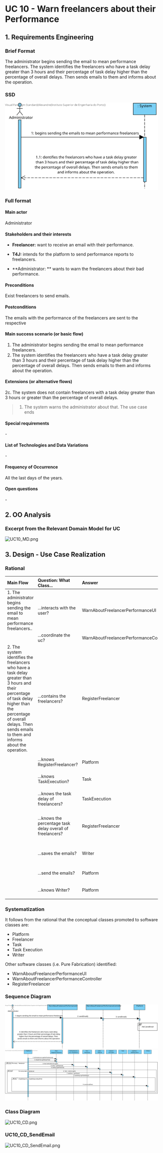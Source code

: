 # UC 10 - Warn freelancers about their Performance

## 1. Requirements Engineering

### Brief Format

The administrator begins sending the email to mean performance freelancers. The system identifies the freelancers who have a task delay greater than 3 hours and their percentage of task delay higher than the percentage of overall delays. Then sends emails to them and informs about the operation.


### SSD

![UC11_SSD](UC11_SSD.svg)


### Full format

#### Main actor

Administrator

#### Stakeholders and their interests

* **Freelancer:** want to receive an email with their performance.

* **T4J:** intends for the platform to send performance reports to freelancers.

* **Administrator: ** wants to warn the freelancers about their bad performance.


#### Preconditions

Exist freelancers to send emails.

#### Postconditions

The emails with the performance of the freelancers are sent to the respective

#### Main success scenario (or basic flow)

1. The administrator begins sending the email to mean performance freelancers.
2. The system identifies the freelancers who have a task delay greater than 3 hours and their percentage of task delay higher than the percentage of overall delays. Then sends emails to them and informs about the operation.
 
#### Extensions (or alternative flows)

2c. The system does not contain freelancers with a task delay greater than 3 hours or greater than the percentage of overall delays.
> 1. The system warns the administrator about that. The use case ends

 
#### Special requirements

\-

####  List of Technologies and Data Variations

\-

#### Frequency of Occurrence

All the last days of the years.

#### Open questions
\-

## 2. OO Analysis

### Excerpt from the Relevant Domain Model for UC

![UC10_MD.png](UC10_MD.png)

## 3. Design - Use Case Realization

### Rational

| Main Flow  | Question: What Class...  | Answer  | Justification  |
|:--------------  |:---------------------- |:----------|:---------------------------- |
|1. The administrator begins sending the email to mean performance freelancers..|...interacts with the user? | WarnAboutFreelancerPerformanceUI |Pure Fabrication|
|                                                                               |...coordinate the uc? | WarnAboutFreelancerPerformanceController | Controller|              
|2. The system identifies the freelancers who have a task delay greater than 3 hours and their percentage of task delay higher than the percentage of overall delays. Then sends emails to them and informs about the operation.|  ...contains the freelancers?	|  RegisterFreelancer | IE+(HC+LC):Register Freelancer contains / aggregates Freelancers (according to the HC + LC standard, on Platform)|
|       | ...knows RegisterFreelancer? |     Platform      |   IE: Platform contains freelancers       |
|       | ...knows TaskExecution? | Task  |   IE: TaskExecution is related to the work of Freelancer      |
|       | ...knows the task delay of freelancers?|     TaskExecution       |   IE: Task Execution has the Task Delay attribute for a freelancer|
|       | ...knows the percentage task delay overall of freelancers?|     RegisterFreelancer       |   IE: RegisterFreelancer contains the overall percentage of Task delay of freelancers |
|       | ...saves the emails?| Writer |   IE: Writer simulates sending an email by saving it|
|       | ...send the emails?| Platform |   IE: Platform sends the emails to the freelancers|
|       |...knows Writer? | Platform | IE: according to the MD, Platform has Writer |


### Systematization ##

It follows from the rational that the conceptual classes promoted to software classes are:

 * Platform
 * Freelancer
 * Task
 * Task Execution
 * Writer

Other software classes (i.e. Pure Fabrication) identified:  

 * WarnAboutFreelancerPerformanceUI
 * WarnAboutFreelancerPerformanceController
 * RegisterFreelancer


###	Sequence Diagram

![UC11_SD.svg](UC11_SD.svg)
![Ref_SendEmail.svg](Ref_SendEmail.svg)


###	Class Diagram

![UC10_CD.png](UC10_CD.png)

###	UC10_CD_SendEmail

![UC10_CD_SendEmail.png](UC10_CD_SendEmail.png)
